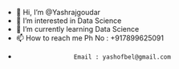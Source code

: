 - 👋 Hi, I’m @Yashrajgoudar
- 👀 I’m interested in Data Science
- 🌱 I’m currently learning Data Science
- 📫 How to reach me Ph No : +917899625091
-                     Email : yashofbel@gmail.com

<!---
Yashrajgoudar/Yashrajgoudar is a ✨ special ✨ repository because its `README.md` (this file) appears on your GitHub profile.
You can click the Preview link to take a look at your changes.
--->

